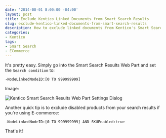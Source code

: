 ```yaml
---
date: '2014-08-01 8:00:00 -04:00'
layout: post
title: Exclude Kentico Linked Documents from Smart Search Results
slug: exclude-kentico-linked-documents-from-smart-search-results
description: How to exclude linked documents from Kentico's Smart Search results
categories:
- Kentico
tags:
- Smart Search
- ECommerce
---
```


It's pretty easy.  Simply go into the Smart Search Results Web Part and set the `Search condition` to:

    -NodeLinkedNodeID:[0 TO 999999999]

Image:

![Kentico Smart Search Results Web Part Settings Dialog](/assets/images/2014-08-01-exclude-kentico-linked-documents-from-smart-search/smart-search-results-web-part-settings-dialog.png)


Another quick tip is to exclude disabled products from your search results if you're using E-commerce:

    -NodeLinkedNodeID:[0 TO 999999999] AND SKUEnabled:true

That's it!